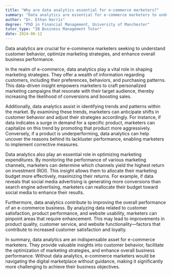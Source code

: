 ```yaml
---
title: "Why are data analytics essential for e-commerce marketers?"
summary: "Data analytics are essential for e-commerce marketers to understand customer behaviour, optimise marketing strategies, and improve business performance."
author: "Dr. Ethan Harris"
degree: "PhD in Financial Management, University of Manchester"
tutor_type: "IB Business Management Tutor"
date: 2024-06-12
---
```


Data analytics are crucial for e-commerce marketers seeking to understand customer behavior, optimize marketing strategies, and enhance overall business performance.

In the realm of e-commerce, data analytics play a vital role in shaping marketing strategies. They offer a wealth of information regarding customers, including their preferences, behaviors, and purchasing patterns. This data-driven insight empowers marketers to craft personalized marketing campaigns that resonate with their target audience, thereby increasing the likelihood of conversions and boosting sales.

Additionally, data analytics assist in identifying trends and patterns within the market. By examining these trends, marketers can anticipate shifts in customer behavior and adjust their strategies accordingly. For instance, if data indicates a surge in demand for a specific product, marketers can capitalize on this trend by promoting that product more aggressively. Conversely, if a product is underperforming, data analytics can help uncover the reasons behind its lackluster performance, enabling marketers to implement corrective measures.

Data analytics also play an essential role in optimizing marketing expenditures. By monitoring the performance of various marketing channels, marketers can determine which channels yield the highest return on investment (ROI). This insight allows them to allocate their marketing budget more effectively, maximizing their returns. For example, if data reveals that social media advertising is generating more conversions than search engine advertising, marketers can reallocate their budget toward social media to enhance their results.

Furthermore, data analytics contribute to improving the overall performance of an e-commerce business. By analyzing data related to customer satisfaction, product performance, and website usability, marketers can pinpoint areas that require enhancement. This may lead to improvements in product quality, customer service, and website functionality—factors that contribute to increased customer satisfaction and loyalty.

In summary, data analytics are an indispensable asset for e-commerce marketers. They provide valuable insights into customer behavior, facilitate the optimization of marketing strategies, and enhance overall business performance. Without data analytics, e-commerce marketers would be navigating the digital marketplace without guidance, making it significantly more challenging to achieve their business objectives.
    